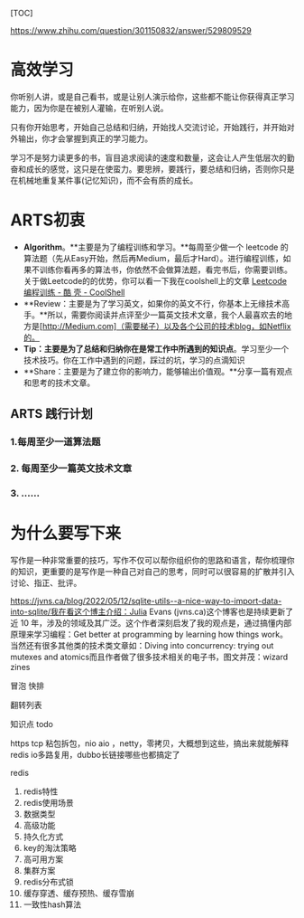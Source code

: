 [TOC]

https://www.zhihu.com/question/301150832/answer/529809529



# 高效学习

你听别人讲，或是自己看书，或是让别人演示给你，这些都不能让你获得真正学习能力，因为你是在被别人灌输，在听别人说。

只有你开始思考，开始自己总结和归纳，开始找人交流讨论，开始践行，并开始对外输出，你才会掌握到真正的学习能力。

学习不是努力读更多的书，盲目追求阅读的速度和数量，这会让人产生低层次的勤奋和成长的感觉，这只是在使蛮力。要思辨，要践行，要总结和归纳，否则你只是在机械地重复某件事(记忆知识)，而不会有质的成长。

# ARTS初衷

- **Algorithm**。**主要是为了编程训练和学习。**每周至少做一个 leetcode 的算法题（先从Easy开始，然后再Medium，最后才Hard）。进行编程训练，如果不训练你看再多的算法书，你依然不会做算法题，看完书后，你需要训练。关于做Leetcode的的优势，你可以看一下我在coolshell上的文章 [Leetcode 编程训练 - 酷 壳 - CoolShell](https://link.zhihu.com/?target=https%3A//coolshell.cn/articles/12052.html)
- **Review：主要是为了学习英文，如果你的英文不行，你基本上无缘技术高手。**所以，需要你阅读并点评至少一篇英文技术文章，我个人最喜欢去的地方是[http://Medium.com]（需要梯子）以及各个公司的技术blog，如Netflix的。
- **Tip：主要是为了总结和归纳你在是常工作中所遇到的知识点**。学习至少一个技术技巧。你在工作中遇到的问题，踩过的坑，学习的点滴知识
- **Share：主要是为了建立你的影响力，能够输出价值观。**分享一篇有观点和思考的技术文章。



## ARTS 践行计划

### 1.每周至少一道算法题

### 2. 每周至少一篇英文技术文章

### 3. ……



# 为什么要写下来

写作是一种非常重要的技巧，写作不仅可以帮你组织你的思路和语言，帮你梳理你的知识，更重要的是写作是一种自己对自己的思考，同时可以很容易的扩散并引入讨论、指正、批评。





https://jvns.ca/blog/2022/05/12/sqlite-utils--a-nice-way-to-import-data-into-sqlite/我在看这个博主介绍：Julia Evans (jvns.ca)这个博客也是持续更新了近 10 年，涉及的领域及其广泛。这个作者深刻启发了我的观点是，通过搞懂内部原理来学习编程：Get better at programming by learning how things work。当然还有很多其他类的技术类文章如：Diving into concurrency: trying out mutexes and atomics而且作者做了很多技术相关的电子书，图文并茂：wizard zines



冒泡 快排 

翻转列表



知识点 todo

https tcp 粘包拆包，nio aio ，netty，零拷贝，大概想到这些，搞出来就能解释redis io多路复用，dubbo长链接哪些也都搞定了



redis

1. redis特性
2. redis使用场景
3. 数据类型
4. 高级功能
5. 持久化方式
6. key的淘汰策略
7. 高可用方案
8. 集群方案
9. redis分布式锁
10. 缓存穿透、缓存预热、缓存雪崩
11. 一致性hash算法